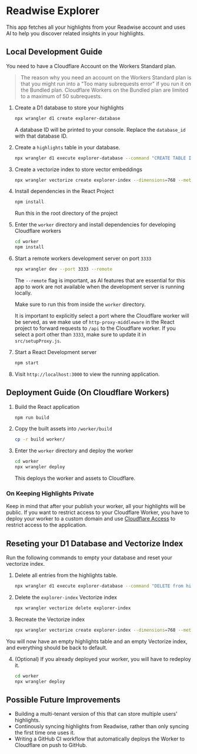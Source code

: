 # Readwise Explorer

This app fetches all your highlights from your Readwise account and uses AI to help you discover related insights in your highlights.

## Local Development Guide

You need to have a Cloudflare Account on the Workers Standard plan.

> The reason why you need an account on the Workers Standard plan is that you might run into a "Too many subrequests error" if you run it on the Bundled plan. Cloudflare Workers on the Bundled plan are limited to a maximum of 50 subrequests.

1. Create a D1 database to store your highlights

   ```bash
   npx wrangler d1 create explorer-database
   ```

   A database ID will be printed to your console. Replace the `database_id` with that database ID.

2. Create a `highlights` table in your database.

   ```bash
   npx wrangler d1 execute explorer-database --command "CREATE TABLE IF NOT EXISTS highlights (id INTEGER PRIMARY KEY, text TEXT NOT NULL)"
   ```

3. Create a vectorize index to store vector embeddings

   ```bash
   npx wrangler vectorize create explorer-index --dimensions=768 --metric=cosine
   ```

4. Install dependencies in the React Project

   ```bash
   npm install
   ```

   Run this in the root directory of the project

5. Enter the `worker` directory and install dependencies for developing Cloudflare workers

   ```bash
   cd worker
   npm install
   ```

6. Start a remote workers development server on port `3333`

   ```bash
   npx wrangler dev --port 3333 --remote
   ```

   The `--remote` flag is important, as AI features that are essential for this app to work are not available when the development server is running locally.

   Make sure to run this from inside the `worker` directory.

   It is important to explicitly select a port where the Cloudflare worker will be served, as we make use of `http-proxy-middleware` in the React project to forward requests to `/api` to the Cloudflare worker. If you select a port other than `3333`, make sure to update it in `src/setupProxy.js`.

7. Start a React Development server

   ```bash
   npm start
   ```

8. Visit `http://localhost:3000` to view the running application.

## Deployment Guide (On Cloudflare Workers)

1. Build the React application

   ```bash
   npm run build
   ```

2. Copy the built assets into `/worker/build`

   ```bash
   cp -r build worker/
   ```

3. Enter the `worker` directory and deploy the worker

   ```bash
   cd worker
   npx wrangler deploy
   ```

   This deploys the worker and assets to Cloudflare.

### On Keeping Highlights Private

Keep in mind that after your publish your worker, all your highlights will be public. If you want to restrict access to your Cloudflare Worker, you have to deploy your worker to a custom domain and use [Cloudflare Access](https://www.cloudflare.com/zero-trust/products/access/) to restrict access to the application.

## Reseting your D1 Database and Vectorize Index

Run the following commands to empty your database and reset your vectorize index.

1. Delete all entries from the highlights table.

   ```bash
   npx wrangler d1 execute explorer-database --command "DELETE from highlights"
   ```

2. Delete the `explorer-index` Vectorize index

   ```bash
   npx wrangler vectorize delete explorer-index
   ```

3. Recreate the Vectorize index
   ```bash
   npx wrangler vectorize create explorer-index --dimensions=768 --metric=cosine
   ```

You will now have an empty highlights table and an empty Vectorize index, and everything should be back to default.

4. (Optional) If you already deployed your worker, you will have to redeploy it.
   ```bash
   cd worker
   npx wrangler deploy
   ```


## Possible Future Improvements

- Building a multi-tenant version of this that can store multiple users' highlights.
- Continously syncing highlights from Readwise, rather than only syncing the first time one uses it.
- Writing a GitHub CI workflow that automatically deploys the Worker to Cloudflare on push to GitHub.
